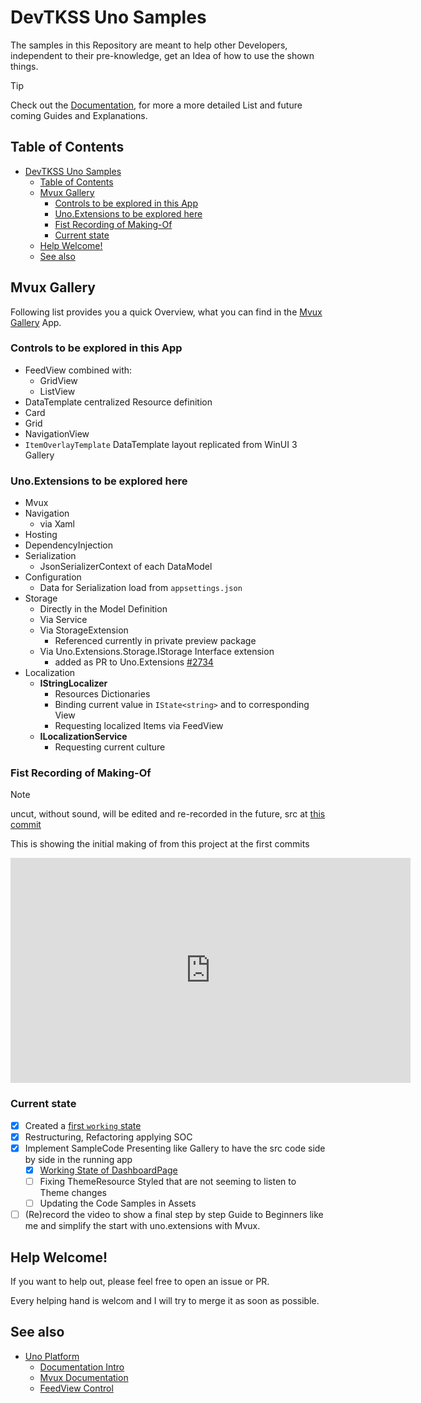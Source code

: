 # DevTKSS Uno Samples

The samples in this Repository are meant to help other Developers, independent to their pre-knowledge, get an Idea of how to use the shown things.

> [!TIP]
> Check out the [Documentation](./doc/), for more a more detailed List and future coming Guides and Explanations.

## Table of Contents

- [DevTKSS Uno Samples](#devtkss-uno-samples)
  - [Table of Contents](#table-of-contents)
  - [Mvux Gallery](#mvux-gallery)
    - [Controls to be explored in this App](#controls-to-be-explored-in-this-app)
    - [Uno.Extensions to be explored here](#unoextensions-to-be-explored-here)
    - [Fist Recording of Making-Of](#fist-recording-of-making-of)
    - [Current state](#current-state)
  - [Help Welcome!](#help-welcome)
  - [See also](#see-also)

## Mvux Gallery

Following list provides you a quick Overview, what you can find in the [Mvux Gallery](./src/DevTKSS.Uno.Samples/DevTKSS.Uno.Samples.MvuxGallery) App.

### Controls to be explored in this App

- FeedView combined with:
  - GridView
  - ListView
- DataTemplate centralized Resource definition
- Card
- Grid
- NavigationView
- `ItemOverlayTemplate` DataTemplate layout replicated from WinUI 3 Gallery

### Uno.Extensions to be explored here

- Mvux
- Navigation
  - via Xaml
- Hosting
- DependencyInjection
- Serialization
  - JsonSerializerContext of each DataModel
- Configuration
  - Data for Serialization load from `appsettings.json`
- Storage
  - Directly in the Model Definition
  - Via Service
  - Via StorageExtension
    - Referenced currently in private preview package
  - Via Uno.Extensions.Storage.IStorage Interface extension
    - added as PR to Uno.Extensions [#2734](https://github.com/unoplatform/uno.extensions/pull/2734)
- Localization
  - **IStringLocalizer**
    - Resources Dictionaries
    - Binding current value in `IState<string>` and to corresponding View
    - Requesting localized Items via FeedView
  - **ILocalizationService**
    - Requesting current culture

### Fist Recording of Making-Of

> [!NOTE]  
> uncut, without sound, will be edited and re-recorded in the future, src at [this commit](https://github.com/DevTKSS/DevTKSS.MvuxSampleApps/commit/8d13dcee8107324e747d828700cfd8fcf780ca37)  
>
> This is showing the initial making of from this project at the first commits  

<iframe src="https://technischekonstruktion.sharepoint.com/_layouts/15/embed.aspx?UniqueId=8e4c435c-50fd-4d69-82ef-a9f5bc571dd7&embed=%7B%22ust%22%3Atrue%2C%22hv%22%3A%22CopyEmbedCode%22%7D&referrer=StreamWebApp&referrerScenario=EmbedDialog.Create" width="640" height="360" frameborder="0" scrolling="no" allowfullscreen title="Uno HotDesign App Making-Off.mp4"></iframe>  

### Current state  

- [x] Created a [first `working` state](https://github.com/DevTKSS/UnoHotDesignApp1/commit/9f6479fa37901a0478bbc9e1c3e92221223ce4d0)  
- [x] Restructuring, Refactoring applying SOC  
- [x] Implement SampleCode Presenting like Gallery to have the src code side by side in the running app  
  - [x] [Working State of DashboardPage](https://github.com/DevTKSS/UnoHotDesignApp1/commit/98fa25af8f23bb27c2dccac39d9248f3fc7254dd)  
  - [ ] Fixing ThemeResource Styled that are not seeming to listen to Theme changes  
  - [ ] Updating the Code Samples in Assets  
- [ ] (Re)record the video to show a final step by step Guide to Beginners like me and simplify the start with uno.extensions with Mvux.  
<!--markdownlint-disable MD026 -->
## Help Welcome!

If you want to help out, please feel free to open an issue or PR.  

Every helping hand is welcom and I will try to merge it as soon as possible.  

## See also  

- [Uno Platform](https://platform.uno/)  
  - [Documentation Intro](https://platform.uno/docs/articles/intro.html)  
  - [Mvux Documentation](https://platform.uno/docs/articles/external/uno.extensions/doc/Learn/Mvux/Overview.html)  
  - [FeedView Control](https://platform.uno/docs/articles/external/uno.extensions/doc/Learn/Mvux/FeedView.html)
